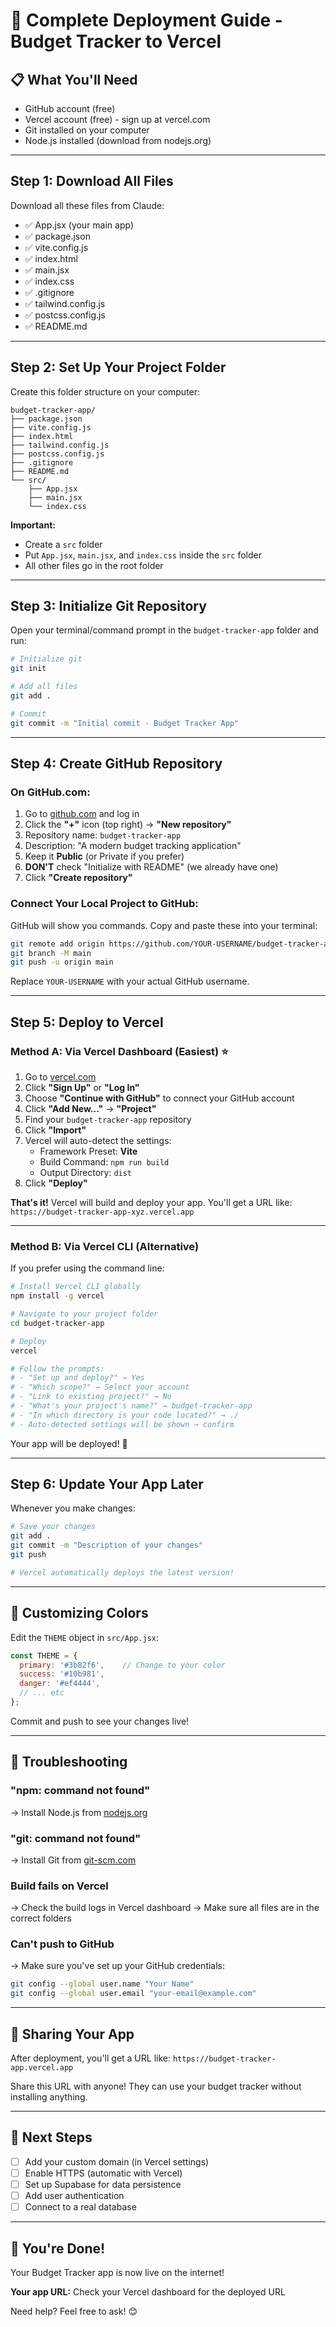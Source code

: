 # 🚀 Complete Deployment Guide - Budget Tracker to Vercel

## 📋 What You'll Need

- GitHub account (free)
- Vercel account (free) - sign up at vercel.com
- Git installed on your computer
- Node.js installed (download from nodejs.org)

---

## Step 1: Download All Files

Download all these files from Claude:
- ✅ App.jsx (your main app)
- ✅ package.json
- ✅ vite.config.js
- ✅ index.html
- ✅ main.jsx
- ✅ index.css
- ✅ .gitignore
- ✅ tailwind.config.js
- ✅ postcss.config.js
- ✅ README.md

---

## Step 2: Set Up Your Project Folder

Create this folder structure on your computer:

```
budget-tracker-app/
├── package.json
├── vite.config.js
├── index.html
├── tailwind.config.js
├── postcss.config.js
├── .gitignore
├── README.md
└── src/
    ├── App.jsx
    ├── main.jsx
    └── index.css
```

**Important:** 
- Create a `src` folder
- Put `App.jsx`, `main.jsx`, and `index.css` inside the `src` folder
- All other files go in the root folder

---

## Step 3: Initialize Git Repository

Open your terminal/command prompt in the `budget-tracker-app` folder and run:

```bash
# Initialize git
git init

# Add all files
git add .

# Commit
git commit -m "Initial commit - Budget Tracker App"
```

---

## Step 4: Create GitHub Repository

### On GitHub.com:

1. Go to [github.com](https://github.com) and log in
2. Click the **"+"** icon (top right) → **"New repository"**
3. Repository name: `budget-tracker-app`
4. Description: "A modern budget tracking application"
5. Keep it **Public** (or Private if you prefer)
6. **DON'T** check "Initialize with README" (we already have one)
7. Click **"Create repository"**

### Connect Your Local Project to GitHub:

GitHub will show you commands. Copy and paste these into your terminal:

```bash
git remote add origin https://github.com/YOUR-USERNAME/budget-tracker-app.git
git branch -M main
git push -u origin main
```

Replace `YOUR-USERNAME` with your actual GitHub username.

---

## Step 5: Deploy to Vercel

### Method A: Via Vercel Dashboard (Easiest) ⭐

1. Go to [vercel.com](https://vercel.com)
2. Click **"Sign Up"** or **"Log In"**
3. Choose **"Continue with GitHub"** to connect your GitHub account
4. Click **"Add New..."** → **"Project"**
5. Find your `budget-tracker-app` repository
6. Click **"Import"**
7. Vercel will auto-detect the settings:
   - Framework Preset: **Vite**
   - Build Command: `npm run build`
   - Output Directory: `dist`
8. Click **"Deploy"**

**That's it!** Vercel will build and deploy your app. You'll get a URL like:
`https://budget-tracker-app-xyz.vercel.app`

---

### Method B: Via Vercel CLI (Alternative)

If you prefer using the command line:

```bash
# Install Vercel CLI globally
npm install -g vercel

# Navigate to your project folder
cd budget-tracker-app

# Deploy
vercel

# Follow the prompts:
# - "Set up and deploy?" → Yes
# - "Which scope?" → Select your account
# - "Link to existing project?" → No
# - "What's your project's name?" → budget-tracker-app
# - "In which directory is your code located?" → ./
# - Auto-detected settings will be shown → confirm
```

Your app will be deployed! 🎉

---

## Step 6: Update Your App Later

Whenever you make changes:

```bash
# Save your changes
git add .
git commit -m "Description of your changes"
git push

# Vercel automatically deploys the latest version!
```

---

## 🎨 Customizing Colors

Edit the `THEME` object in `src/App.jsx`:

```javascript
const THEME = {
  primary: '#3b82f6',    // Change to your color
  success: '#10b981',
  danger: '#ef4444',
  // ... etc
};
```

Commit and push to see your changes live!

---

## 🐛 Troubleshooting

### "npm: command not found"
→ Install Node.js from [nodejs.org](https://nodejs.org)

### "git: command not found"
→ Install Git from [git-scm.com](https://git-scm.com)

### Build fails on Vercel
→ Check the build logs in Vercel dashboard
→ Make sure all files are in the correct folders

### Can't push to GitHub
→ Make sure you've set up your GitHub credentials:
```bash
git config --global user.name "Your Name"
git config --global user.email "your-email@example.com"
```

---

## 📱 Sharing Your App

After deployment, you'll get a URL like:
`https://budget-tracker-app.vercel.app`

Share this URL with anyone! They can use your budget tracker without installing anything.

---

## 🚀 Next Steps

- [ ] Add your custom domain (in Vercel settings)
- [ ] Enable HTTPS (automatic with Vercel)
- [ ] Set up Supabase for data persistence
- [ ] Add user authentication
- [ ] Connect to a real database

---

## 🎉 You're Done!

Your Budget Tracker app is now live on the internet!

**Your app URL:** Check your Vercel dashboard for the deployed URL

Need help? Feel free to ask! 😊
